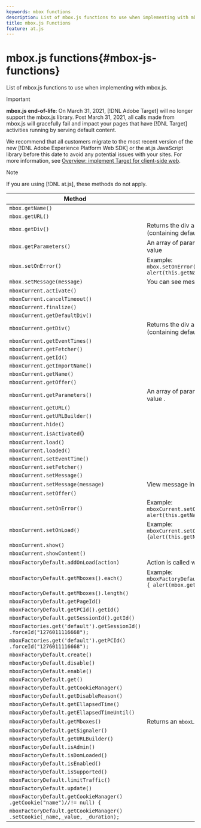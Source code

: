 ```yaml
---
keywords: mbox functions
description: List of mbox.js functions to use when implementing with mbox.js.
title: mbox.js Functions
feature: at.js
---
```


# mbox.js functions{#mbox-js-functions}

List of mbox.js functions to use when implementing with mbox.js.

>[!IMPORTANT]
>
>**mbox.js end-of-life**: On March 31, 2021, [!DNL Adobe Target] will no longer support the mbox.js library. Post March 31, 2021, all calls made from mbox.js will gracefully fail and impact your pages that have [!DNL Target] activities running by serving default content.
>
>We recommend that all customers migrate to the most recent version of the new [!DNL Adobe Experience Platform Web SDK] or the at.js JavaScript library before this date to avoid any potential issues with your sites. For more information, see [Overview: implement Target for client-side web](/help/c-implementing-target/c-implementing-target-for-client-side-web/implement-target-for-client-side-web.md).

>[!NOTE]
>
>If you are using [!DNL at.js], these methods do not apply.

| Method | Notes |
|--- |--- |
|`mbox.getName()`||
|`mbox.getURL()`||
|`mbox.getDiv()`|Returns the  div  associated with the mbox (containing default content or an offer)|
|`mbox.getParameters()`|An array of parameters with two fields, name and value|
|`mbox.setOnError()`|Example:<br>`mbox.setOnError(function() { alert(this.getName() +" had error"});`|
|`mbox.setMessage(message)`|You can see message in debug window .|
|`mboxCurrent.activate()`||
|`mboxCurrent.cancelTimeout()`||
|`mboxCurrent.finalize()`||
|`mboxCurrent.getDefaultDiv()`||
|`mboxCurrent.getDiv()`|Returns the  div  associated with the mbox (containing default content or an offer)|
|`mboxCurrent.getEventTimes()`||
|`mboxCurrent.getFetcher()`||
|`mboxCurrent.getId()`||
|`mboxCurrent.getImportName()`||
|`mboxCurrent.getName()`||
|`mboxCurrent.getOffer()`||
|`mboxCurrent.getParameters()`|An array of parameters with two fields, name and value .|
|`mboxCurrent.getURL()`||
|`mboxCurrent.getURLBuilder()`||
|`mboxCurrent.hide()`||
|`mboxCurrent.isActivated`()||
|`mboxCurrent.load()`||
|`mboxCurrent.loaded()`||
|`mboxCurrent.setEventTime()`||
|`mboxCurrent.setFetcher()`||
|`mboxCurrent.setMessage()`||
|`mboxCurrent.setMessage(message)`|View message in debug window .|
|`mboxCurrent.setOffer()`||
|`mboxCurrent.setOnError()`|Example:<br>`mboxCurrent.setOnError(function(){ alert(this.getName() +" had error"});`|
|`mboxCurrent.setOnLoad()`|Example:<br>`mboxCurrent.setOnLoad(function(){alert(this.getName()+" loaded")});`|
|`mboxCurrent.show()`||
|`mboxCurrent.showContent()`||
|`mboxFactoryDefault.addOnLoad(action)`|Action is called when page loads.|
|`mboxFactoryDefault.getMboxes().each()`|Example:<br>`mboxFactoryDefault.getMboxes().each(function() { alert(mbox.getName()) };`|
|`mboxFactoryDefault.getMboxes().length()`||
|`mboxFactoryDefault.getPageId()`||
|`mboxFactoryDefault.getPCId().getId()`||
|`mboxFactoryDefault.getSessionId().getId()`||
|`mboxFactories.get('default').getSessionId()​.forceId("1276011116668");`||
|`mboxFactories.get('default').getPCId()​.forceId("1276011116668");`||
|`mboxFactoryDefault.create()`||
|`mboxFactoryDefault.disable()`||
|`mboxFactoryDefault.enable()`||
|`mboxFactoryDefault.get()`||
|`mboxFactoryDefault.getCookieManager()`||
|`mboxFactoryDefault.getDisableReason()`||
|`mboxFactoryDefault.getEllapsedTime()`||
|`mboxFactoryDefault.getEllapsedTimeUntil()`||
|`mboxFactoryDefault.getMboxes()`|Returns an `mboxList`.|
|`mboxFactoryDefault.getSignaler()`||
|`mboxFactoryDefault.getURLBuilder()`||
|`mboxFactoryDefault.isAdmin()`||
|`mboxFactoryDefault.isDomLoaded()`||
|`mboxFactoryDefault.isEnabled()`||
|`mboxFactoryDefault.isSupported()`||
|`mboxFactoryDefault.limitTraffic()`||
|`mboxFactoryDefault.update()`||
|`mboxFactoryDefault.getCookieManager()​.getCookie("name")//!= null) {`||
|`mboxFactoryDefault.getCookieManager()​.setCookie(_name,_value, _duration);`||